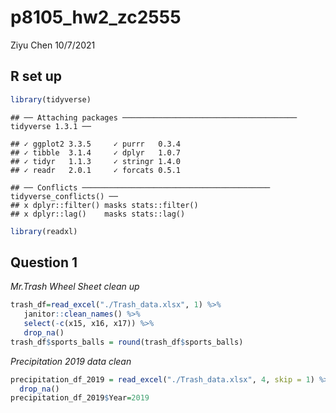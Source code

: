 p8105\_hw2\_zc2555
================
Ziyu Chen
10/7/2021

## R set up

``` r
library(tidyverse)
```

    ## ── Attaching packages ─────────────────────────────────────── tidyverse 1.3.1 ──

    ## ✓ ggplot2 3.3.5     ✓ purrr   0.3.4
    ## ✓ tibble  3.1.4     ✓ dplyr   1.0.7
    ## ✓ tidyr   1.1.3     ✓ stringr 1.4.0
    ## ✓ readr   2.0.1     ✓ forcats 0.5.1

    ## ── Conflicts ────────────────────────────────────────── tidyverse_conflicts() ──
    ## x dplyr::filter() masks stats::filter()
    ## x dplyr::lag()    masks stats::lag()

``` r
library(readxl)
```

## Question 1

*Mr.Trash Wheel Sheet clean up*

``` r
trash_df=read_excel("./Trash_data.xlsx", 1) %>%
   janitor::clean_names() %>%
   select(-c(x15, x16, x17)) %>%
   drop_na() 
trash_df$sports_balls = round(trash_df$sports_balls)
```

*Precipitation 2019 data clean*

``` r
precipitation_df_2019 = read_excel("./Trash_data.xlsx", 4, skip = 1) %>%
  drop_na()
precipitation_df_2019$Year=2019
```
